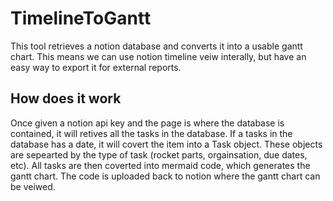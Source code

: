 # TimelineToGantt

This tool retrieves a notion database and converts it into a usable gantt chart. This means we can use notion timeline veiw interally, but have an easy way to export it for external reports.

## How does it work

Once given a notion api key and the page is where the database is contained, it will retives all the tasks in the database.
If a tasks in the database has a date, it will covert the item into a Task object. These objects are sepearted by the type of task (rocket parts, orgainsation, due dates, etc). All tasks are then coverted into mermaid code, which generates the gantt chart. The code is uploaded back to notion where the gantt chart can be veiwed.
